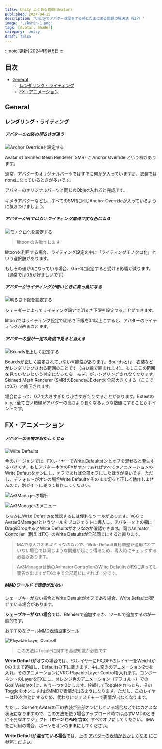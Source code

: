 ```yaml
---
title: Unity よくある質問(Avatar)
published: 2024-04-15
description: 'Unityでアバター改変をする時にたまにある問題の解決法（WIP）'
image: './karin-1.png'
tags: [Avatar, Shader]
category: 'Unity'
draft: false
---
```

:::note[更新]
2024年9月5日
:::

## 目次
- [General](#General)
  - [レンダリング・ライティング](#レンダリング・ライティング)
  - [FX・アニメーション](#FX・アニメーション)

## General

### レンダリング・ライティング

##### **アバターの衣装の明るさが違う**

![Anchor Overrideを設定する](./unity-anchor.png)

Avatar の Skinned Mesh Renderer (SMR) に Anchor Override という欄があります。

通常、アバターのオリジナルパーツではすでに何かが入っていますが、衣装ではnoneになっているときが多いです。

アバターのオリジナルパーツと同じのObject入れると完成です。

キメラアバターなども、すべてのSMRに同じAnchor Overrideが入っているように気おつけましょう。

##### **アバターが白ではないライティング環境で変な色になる**

![モノクロ化を設定する](./unity-monochrome.png)

> liltoon のみ動作します

liltoonを利用する場合、ライティング設定の中に「ライティングモノクロ化」という選択肢があります。

もしその値が0になっている場合、0.5~1に設定すると受ける影響が減ります。（通常では0.5が好ましいです）

##### **アバターがライティングが暗いときに真っ黒になる**

![明るさ下限を設定する](./unity-brightness.png)

シェーダーによってライティング設定で明るさ下限を設定することができます。

liltoonではライティング設定で明るさ下限を0.1以上にすると、アバターのライティングが改善されます。

##### **アバターの服が一定の角度で見ると消える**

![Boundsを正しく設定する](./unity-bounds.png)

Boundsが正しく設定されていない可能性があります。Boundsとは、衣装などがレンダリングされる範囲のことです（白い線で囲まれます）。もしここの範囲を見ていないという判定になったら、モデルがレンダリングされなくなります。Skinned Mesh Renderer (SMR)のBoundsのExtentを全部大きくする（ここでは0.7）と修正されます。

場合によって、0.7で大きすぎたり小さすぎたりすることがあります。Extentのx, y, z全て白い箱線がアバターの高さより長くなるような数値にすることがポイントです。

## FX・アニメーション

##### **アバターの表情がおかしくなる**

![Write Defaults](./unity-wd.png)

今のバージョンでは、FXレイヤーでWrite Defaultオンとオフを混ぜると発生するバグです。もしアバター本体のFXがオンであればすべてのアニメーションのWrite Defaultをオンにし、オフであれば全部オフにしたほうが良いです。ただし、デフォルトがオンの場合Write Defaultをそのまま切ると正しく動作しませんので、別ガイドに従って操作してください。

![Av3Managerの場所](./unity-av3mposition.png)

![Av3Managerのメニュー](./unity-av3mmenu.png)

ちなみにWrite Defaultsを確認するには便利なツールがあります。VCCでAvatar3Managerというツールをプロジェクトに導入し、アバターを上の欄にDrag&DropするとWrite Defaultsがオフなのか確認できます。同じAnimator Controller（例えばFX）のWrite Defaultsが全部同じにすると直ります。

> MAで導入されるギミックのなかで、Write Default自動調整が適用されていない場合では同じような問題が起こり得るため、導入時にチェックする必要があります。

> Av3Managerは他のAnimator ControllerのWrite DefaultsがFXに違っても警告が出ますがFXの中で全部同じにすれば十分です。

##### **MMDワールドで表情が出ない**

シェープキーがない場合とWrite Defaultがオフである場合、Write Defaultが混ぜている場合があります。

**シェープキーがない場合**では、Blenderで追加するか、ツールで追加するのが一般的です。
    
おすすめなツール[MMD表情設定ツール](https://booth.pm/ja/items/3696116)

![Playable Layer Controll](./unity-wdonmmd.png)

> この方法はToggleに関する基礎知識が必要です

**Write Defaultがオフ**の場合では、FXレイヤーにFX_OFFのレイヤーをWeightが0のままで追加し、Defaultsの下に置きます。中に空きのアニメーション2つを入れ、そのアニメーションにVRC Playable Layer Controlを入れます。コンポーネントのLayerをFXにし、オレンジ色のアニメーション（デフォルト）でのGoal Weightを1に、もう一つを0にします。接続してToggleを作ったら、そのToggleをオンにすればMMDで表情が出るようになります。ただし、このレイヤーはFXを無効にするため、代わりにジェスチャーで表情が出なくなります。

ただし、SceneでAvatarの下の衣装が全部オンにしている場合などではカオスな状況になりますので、この方法を使う場合アップロード時では必ずMMDのときに不要なオブジェクト（**ボーンとPBを含め**）すべてオフにしてください。（MAをご利用の場合、ボーンをオンのままにしてください。
<br>

**Write Defaultが混ぜている場合**では、上の [アバターの表情がおかしくなる](#アバターの表情がおかしくなる) にご参照ください。